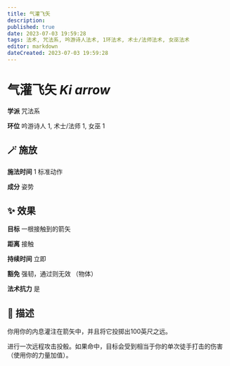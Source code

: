 ```yaml
---
title: 气灌飞矢
description: 
published: true
date: 2023-07-03 19:59:28
tags: 法术, 咒法系, 吟游诗人法术, 1环法术, 术士/法师法术, 女巫法术
editor: markdown
dateCreated: 2023-07-03 19:59:28
---
```


# **气灌飞矢** *Ki arrow*

**学派** 咒法系 

**环位** 吟游诗人 1, 术士/法师 1, 女巫 1

## 🪄 施放

**施法时间** 1 标准动作

**成分** 姿势

## ✨ 效果 

**目标** 一根接触到的箭矢 

**距离** 接触  

**持续时间** 立即 

**豁免** 强韧，通过则无效 （物体）

**法术抗力** 是

## 📖 描述

你用你的内息灌注在箭矢中，并且将它投掷出100英尺之远。

进行一次远程攻击投骰。如果命中，目标会受到相当于你的单次徒手打击的伤害 （使用你的力量加值）。
    